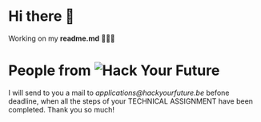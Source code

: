 # Hi there 👋
Working on my **readme.md** :vulcan_salute::vulcan_salute::vulcan_salute:
# People from ![Hack Your Future](https://www.tnbcenter.com/hyf.png)

I will send to you a mail to _applications@hackyourfuture.be_ befone deadline, when all the steps of your TECHNICAL ASSIGNMENT have been completed.
Thank you so much!

<!--
**edualfaro/edualfaro** is a ✨ _special_ ✨ repository because its `README.md` (this file) appears on your GitHub profile.

Here are some ideas to get you started:

- 🔭 I’m currently working on ...
- 🌱 I’m currently learning ...
- 👯 I’m looking to collaborate on ...
- 🤔 I’m looking for help with ...
- 💬 Ask me about ...
- 📫 How to reach me: ...
- 😄 Pronouns: ...
- ⚡ Fun fact: ...
-->
